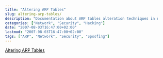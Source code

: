 ```yaml
---
title: "Altering ARP Tables"
slug: altering-arp-tables/
description: "Documentation about ARP tables alteration techniques in network environments"
categories: ["Network", "Security", "Hacking"]
date: "2007-08-03T16:47:00+02:00"
lastmod: "2007-08-03T16:47:00+02:00"
tags: ["ARP", "Network", "Security", "Spoofing"]
---
```


[Altering ARP Tables](../../static/pdf/altering_arp_tables_v_1.00.pdf)
